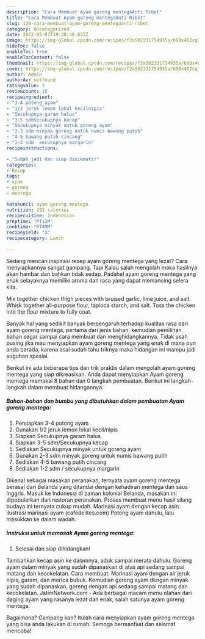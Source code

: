 ```yaml
---
description: "Cara Membuat Ayam goreng mentegaAnti Ribet"
title: "Cara Membuat Ayam goreng mentegaAnti Ribet"
slug: 120-cara-membuat-ayam-goreng-mentegaanti-ribet
category: Uncategorized
date: 2022-05-07T19:30:48.633Z
image: https://img-global.cpcdn.com/recipes/f2a502331754935a/680x482cq70/ayam-goreng-mentega-foto-resep-utama.jpg
hideToc: false
enableToc: true
enableTocContent: false
thumbnail: https://img-global.cpcdn.com/recipes/f2a502331754935a/680x482cq70/ayam-goreng-mentega-foto-resep-utama.jpg
cover: https://img-global.cpcdn.com/recipes/f2a502331754935a/680x482cq70/ayam-goreng-mentega-foto-resep-utama.jpg
author: Admin
authorAv: notfound
ratingvalue: 3
reviewcount: 15
recipeingredient:
- "3-4 potong ayam"
- "1/2 jeruk lemon lokal kecilnipis"
- "Secukupnya garam halus"
- "3-5 sdmSecukupnya kecap"
- "Secukupnya minyak untuk goreng ayam"
- "2-3 sdm minyak goreng untuk numis bawang putih"
- "4-5 bawang putih cincang"
- "1-2 sdm  secukupnya margarin"
recipeinstructions:

- "Sudah jadi dan siap dinikmati!"
categories:
- Resep
tags:
- ayam
- goreng
- mentega

katakunci: ayam goreng mentega 
nutrition: 193 calories
recipecuisine: Indonesian
preptime: "PT12M"
cooktime: "PT49M"
recipeyield: "3"
recipecategory: Lunch

---
```



Sedang mencari inspirasi resep ayam goreng mentega yang lezat? Cara menyiapkannya sangat gampang. Tapi Kalau salah mengolah maka hasilnya akan hambar dan bahkan tidak sedap. Padahal ayam goreng mentega yang enak selayaknya memiliki aroma dan rasa yang dapat memancing selera kita.


Mix together chicken thigh pieces with bruised garlic, lime juice, and salt. Whisk together all-purpose flour, tapioca starch, and salt. Toss the chicken into the flour mixture to fully coat.

Banyak hal yang sedikit banyak berpengaruh terhadap kualitas rasa dari ayam goreng mentega, pertama dari jenis bahan, kemudian pemilihan bahan segar sampai cara membuat dan menghidangkannya. Tidak usah pusing jika mau menyiapkan ayam goreng mentega yang enak di mana pun anda berada, karena asal sudah tahu triknya maka hidangan ini mampu jadi suguhan spesial.


Berikut ini ada beberapa tips dan trik praktis dalam mengolah ayam goreng mentega yang siap dikreasikan. Anda dapat menyiapkan Ayam goreng mentega memakai 8 bahan dan 0 langkah pembuatan. Berikut ini langkah-langkah dalam membuat hidangannya.

<!--inarticleads1-->

##### Bahan-bahan dan bumbu yang dibutuhkan dalam pembuatan Ayam goreng mentega:

1. Persiapkan 3-4 potong ayam
1. Gunakan 1/2 jeruk lemon lokal kecil/nipis
1. Siapkan Secukupnya garam halus
1. Siapkan 3-5 sdm/Secukupnya kecap
1. Sediakan Secukupnya minyak untuk goreng ayam
1. Gunakan 2-3 sdm minyak goreng untuk numis bawang putih
1. Sediakan 4-5 bawang putih cincang
1. Sediakan 1-2 sdm / secukupnya margarin


Dikenal sebagai masakan peranakan, ternyata ayam goreng mentega berasal dari Belanda yang ditandai dengan kehadiran mentega dan saus Inggris. Masuk ke Indonesia di zaman kolonial Belanda, masakan ini dipopulerkan dari restoran peranakan. Proses membuat menu hasil silang budaya ini ternyata cukup mudah. Marinasi ayam dengan kecap asin. ilustrasi marinasi ayam (cafedelites.com) Potong ayam dahulu, lalu masukkan ke dalam wadah. 

<!--inarticleads2-->

##### Instruksi untuk memasak Ayam goreng mentega:


1. Selesai dan siap dihidangkan!

Tambahkan kecap asin ke dalamnya, aduk sampai merata dahulu. Goreng ayam dalam minyak yang sudah dipanaskan di atas api sedang sampai matang dan kecokelatan. Cara membuat: Marinasi ayam dengan air jeruk nipis, garam, dan merica bubuk. Kemudian goreng ayam dengan minyak yang sudah dipanaskan, goreng dengan api sedang sampai matang dan kecokelatan. JatimNetwork.com - Ada berbagai macam menu olahan dari daging ayam yang rasanya lezat dan enak, salah satunya ayam goreng mentega. 

Bagaimana? Gampang kan? Itulah cara menyiapkan ayam goreng mentega yang bisa anda lakukan di rumah. Semoga bermanfaat dan selamat mencoba!
